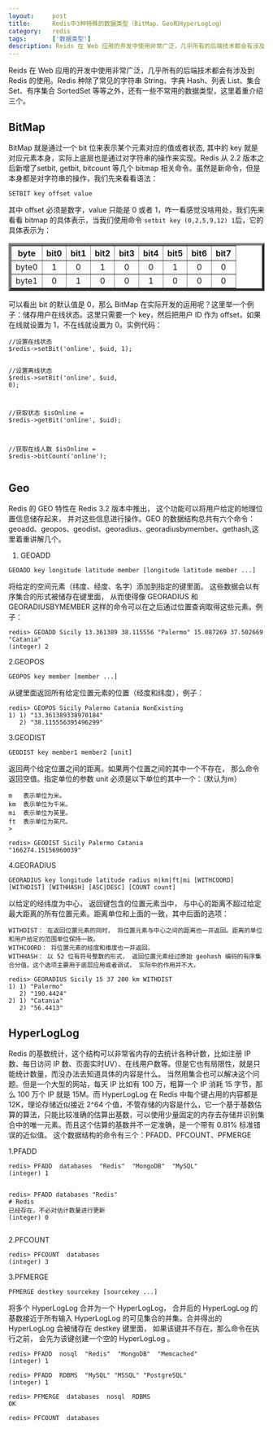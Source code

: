 ```yaml
---
layout:     post
title:      Redis中3种特殊的数据类型（BitMap、Geo和HyperLogLog）
category:   redis
tags:       ['数据类型']
description: Reids 在 Web 应用的开发中使用非常广泛，几乎所有的后端技术都会有涉及到 Redis 的使用。Redis 种除了常见的字符串 String、字典 Hash、列表 List、集合 Set、有序集合 SortedSet 等等之外，还有一些不常用的数据类型，这里着重介绍三个。下面话不多说了，来一起看看详细的介绍吧。
---
```


Reids 在 Web 应用的开发中使用非常广泛，几乎所有的后端技术都会有涉及到 Redis 的使用。Redis 种除了常见的字符串 String、字典 Hash、列表 List、集合 Set、有序集合 SortedSet 等等之外，还有一些不常用的数据类型，这里着重介绍三个。</p>
<h2>BitMap</h2>
<p>BitMap 就是通过一个 bit 位来表示某个元素对应的值或者状态, 其中的 key 就是对应元素本身，实际上底层也是通过对字符串的操作来实现。Redis 从 2.2 版本之后新增了setbit, getbit, bitcount 等几个 bitmap 相关命令。虽然是新命令，但是本身都是对字符串的操作，我们先来看看语法：</p>
<pre><code class="hljs bash copyable" lang="bash">SETBIT key offset value
</code></pre><p>其中 offset 必须是数字，value 只能是 0 或者 1，咋一看感觉没啥用处，我们先来看看 bitmap 的具体表示，当我们使用命令 <code>setbit key (0,2,5,9,12) 1</code>后，它的具体表示为：</p>
<table border="5">
<thead>
<tr>
<th>byte</th>
<th style="text-align:center">bit0</th>
<th style="text-align:center">bit1</th>
<th style="text-align:center">bit2</th>
<th style="text-align:center">bit3</th>
<th style="text-align:center">bit4</th>
<th style="text-align:center">bit5</th>
<th style="text-align:center">bit6</th>
<th style="text-align:center">bit7</th>
</tr>
</thead>
<tbody>
<tr>
<td>byte0</td>
<td style="text-align:center">1</td>
<td style="text-align:center">0</td>
<td style="text-align:center">1</td>
<td style="text-align:center">0</td>
<td style="text-align:center">0</td>
<td style="text-align:center">1</td>
<td style="text-align:center">0</td>
<td style="text-align:center">0</td>
</tr>
<tr>
<td>byte1</td>
<td style="text-align:center">0</td>
<td style="text-align:center">1</td>
<td style="text-align:center">0</td>
<td style="text-align:center">0</td>
<td style="text-align:center">1</td>
<td style="text-align:center">0</td>
<td style="text-align:center">0</td>
<td style="text-align:center">0</td>
</tr>
</tbody>
</table>
<p>可以看出 bit 的默认值是 0，那么 BitMap 在实际开发的运用呢？这里举一个例子：储存用户在线状态。这里只需要一个 key，然后把用户 ID 作为 offset，如果在线就设置为 1，不在线就设置为 0。实例代码：</p>
<pre><code class="hljs php copyable" lang="php"><span class="hljs-comment">//设置在线状态</span>
$redis-&gt;setBit(<span class="hljs-string">'online'</span>, $uid, <span class="hljs-number">1</span>);

<span class="hljs-comment">//设置离线状态</span>
$redis-&gt;setBit(<span class="hljs-string">'online'</span>, $uid, <span class="hljs-number">0</span>);

<span class="hljs-comment">//获取状态</span>
$isOnline = $redis-&gt;getBit(<span class="hljs-string">'online'</span>, $uid);

<span class="hljs-comment">//获取在线人数</span>
$isOnline = $redis-&gt;bitCount(<span class="hljs-string">'online'</span>);
</code></pre><h2>Geo</h2>
<p>Redis 的 GEO 特性在 Redis 3.2 版本中推出， 这个功能可以将用户给定的地理位置信息储存起来， 并对这些信息进行操作。GEO 的数据结构总共有六个命令：geoadd、geopos、geodist、georadius、georadiusbymember、gethash,这里着重讲解几个。</p>
<ol>
<li>GEOADD</li>
</ol>
<pre><code class="hljs bash copyable" lang="bash">GEOADD key longitude latitude member [longitude latitude member ...]
</code></pre><p>将给定的空间元素（纬度、经度、名字）添加到指定的键里面。 这些数据会以有序集合的形式被储存在键里面， 从而使得像 GEORADIUS 和 GEORADIUSBYMEMBER 这样的命令可以在之后通过位置查询取得这些元素。例子：</p>
<pre><code class="hljs bash copyable" lang="bash">redis&gt; GEOADD Sicily 13.361389 38.115556 <span class="hljs-string">"Palermo"</span> 15.087269 37.502669 <span class="hljs-string">"Catania"</span>
(<span class="hljs-built_in">integer</span>) 2
</code></pre><p>2.GEOPOS</p>
<pre><code class="hljs bash copyable" lang="bash">GEOPOS key member [member ...]
</code></pre><p>从键里面返回所有给定位置元素的位置（经度和纬度），例子：</p>
<pre><code class="hljs bash copyable" lang="bash">redis&gt; GEOPOS Sicily Palermo Catania NonExisting
1) 1) <span class="hljs-string">"13.361389338970184"</span>
   2) <span class="hljs-string">"38.115556395496299"</span>
</code></pre><p>3.GEODIST</p>
<pre><code class="hljs bash copyable" lang="bash">GEODIST key member1 member2 [unit]
</code></pre><p>返回两个给定位置之间的距离。如果两个位置之间的其中一个不存在， 那么命令返回空值。指定单位的参数 unit 必须是以下单位的其中一个：（默认为m）</p>
<pre><code class="hljs bash copyable" lang="bash">m   表示单位为米。
km  表示单位为千米。
mi  表示单位为英里。
ft  表示单位为英尺。
></code></pre><pre><code class="hljs bash copyable" lang="bash">redis&gt; GEODIST Sicily Palermo Catania
<span class="hljs-string">"166274.15156960039"</span>
</code></pre><p>4.GEORADIUS</p>
<pre><code class="hljs bash copyable" lang="bash">GEORADIUS key longitude latitude radius m|km|ft|mi [WITHCOORD] [WITHDIST] [WITHHASH] [ASC|DESC] [COUNT count]
</code></pre><p>以给定的经纬度为中心， 返回键包含的位置元素当中， 与中心的距离不超过给定最大距离的所有位置元素。距离单位和上面的一致，其中后面的选项：</p>
<pre><code class="hljs bash copyable" lang="bash">WITHDIST： 在返回位置元素的同时， 将位置元素与中心之间的距离也一并返回。距离的单位和用户给定的范围单位保持一致。
WITHCOORD： 将位置元素的经度和维度也一并返回。
WITHHASH： 以 52 位有符号整数的形式， 返回位置元素经过原始 geohash 编码的有序集合分值。这个选项主要用于底层应用或者调试， 实际中的作用并不大。
</code></pre><pre><code class="hljs bash copyable" lang="bash">redis&gt; GEORADIUS Sicily 15 37 200 km WITHDIST
1) 1) <span class="hljs-string">"Palermo"</span>
   2) <span class="hljs-string">"190.4424"</span>
2) 1) <span class="hljs-string">"Catania"</span>
   2) <span class="hljs-string">"56.4413"</span>
</code></pre><h2>HyperLogLog</h2>
<p>Redis 的基数统计，这个结构可以非常省内存的去统计各种计数，比如注册 IP 数、每日访问 IP 数、页面实时UV）、在线用户数等。但是它也有局限性，就是只能统计数量，而没办法去知道具体的内容是什么。
当然用集合也可以解决这个问题。但是一个大型的网站，每天 IP 比如有 100 万，粗算一个 IP 消耗 15 字节，那么 100 万个 IP 就是 15M。而 HyperLogLog 在 Redis 中每个键占用的内容都是 12K，理论存储近似接近 2^64 个值，不管存储的内容是什么，它一个基于基数估算的算法，只能比较准确的估算出基数，可以使用少量固定的内存去存储并识别集合中的唯一元素。而且这个估算的基数并不一定准确，是一个带有 0.81% 标准错误的近似值。
这个数据结构的命令有三个：PFADD、PFCOUNT、PFMERGE</p>
<p>1.PFADD</p>
<pre><code class="hljs bash copyable" lang="bash">redis&gt; PFADD  databases  <span class="hljs-string">"Redis"</span>  <span class="hljs-string">"MongoDB"</span>  <span class="hljs-string">"MySQL"</span>
(<span class="hljs-built_in">integer</span>) 1

redis&gt; PFADD  databases  <span class="hljs-string">"Redis"</span>    <span class="hljs-comment"># Redis 已经存在，不必对估计数量进行更新</span>
(<span class="hljs-built_in">integer</span>) 0
</code></pre><p>2.PFCOUNT</p>
<pre><code class="hljs bash copyable" lang="bash">redis&gt; PFCOUNT  databases
(<span class="hljs-built_in">integer</span>) 3
</code></pre><p>3.PFMERGE</p>
<pre><code class="hljs bash copyable" lang="bash">PFMERGE destkey sourcekey [sourcekey ...]
</code></pre><p>将多个 HyperLogLog 合并为一个 HyperLogLog， 合并后的 HyperLogLog 的基数接近于所有输入 HyperLogLog 的可见集合的并集。合并得出的 HyperLogLog 会被储存在 destkey 键里面， 如果该键并不存在，那么命令在执行之前， 会先为该键创建一个空的 HyperLogLog 。</p>
<pre><code class="hljs bash copyable" lang="bash">redis&gt; PFADD  nosql  <span class="hljs-string">"Redis"</span>  <span class="hljs-string">"MongoDB"</span>  <span class="hljs-string">"Memcached"</span>
(<span class="hljs-built_in">integer</span>) 1

redis&gt; PFADD  RDBMS  <span class="hljs-string">"MySQL"</span> <span class="hljs-string">"MSSQL"</span> <span class="hljs-string">"PostgreSQL"</span>
(<span class="hljs-built_in">integer</span>) 1

redis&gt; PFMERGE  databases  nosql  RDBMS
OK

redis&gt; PFCOUNT  databases
